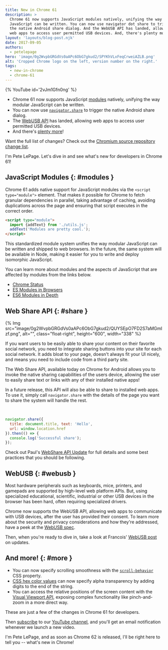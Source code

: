 ```yaml
---
title: New in Chrome 61
description: >
  Chrome 61 now supports JavaScript modules natively, unifying the way modular
  JavaScript can be written. You can now use navigator dot share to trigger
  the native Android share dialog. And the WebUSB API has landed, allowing
  web apps to access user permitted USB devices. And, there's plenty more.
layout: 'layouts/blog-post.njk'
date: 2017-09-05
authors:
  - petelepage
hero: 'image/0g2WvpbGRGdVs0aAPc6ObG7gkud2/SPYKhVLxFeqCrweiAZLB.png'
alt: 'Cropped Chrome logo on the left, version number on the right.'
tags:
  - new-in-chrome
  - chrome-61
---
```


{% YouTube id='2vJm1Gfn0ng' %}

* Chrome 61 now supports JavaScript [modules](#modules) natively, unifying the
  way modular JavaScript can be written.
* You can now use [`navigator.share`](#share) to trigger the native Android
  share dialog.
* The [WebUSB API](#webusb) has landed, allowing web apps to access user
  permitted USB devices.
* And there's [plenty more](#more)!

Want the full list of changes? Check out the
[Chromium source repository change list](https://chromium.googlesource.com/chromium/src/+log/60.0.3112.78..61.0.3163.79?pretty=fuller&n=10000).

I'm Pete LePage. Let's dive in and see what's new for developers in Chrome 61!

## JavaScript Modules {: #modules }

Chrome 61 adds native support for JavaScript modules via the
`<script type="module">` element. That makes it possible for Chrome to fetch
granular dependencies in parallel, taking advantage of caching, avoiding
duplications across the page and ensuring that script executes in the
correct order.

```html
<script type="module">
  import {addText} from './utils.js';
  addText('Modules are pretty cool.');
</script>
```

This standardized module system unifies the way modular JavaScript can be
written and shipped to web browsers. In the future, the same system will be
available in Node, making it easier for you to write and deploy isomorphic
JavaScript.

You can learn more about modules and the aspects of JavaScript that are
affected by modules from the links below.

* [Chrome Status](https://www.chromestatus.com/feature/5365692190687232)
* [ES Modules in Browsers](https://jakearchibald.com/2017/es-modules-in-browsers/)
* [ES6 Modules in Depth](https://ponyfoo.com/articles/es6-modules-in-depth)

## Web Share API {: #share }

{% Img src="image/0g2WvpbGRGdVs0aAPc6ObG7gkud2/QUYSEpO7FD2S7aMGmIzf.png", alt="", class="float-right", height="600", width="338" %}

If you want users to be easily able to share your content on their favorite
social network, you need to integrate sharing buttons into your site for
each social network. It adds bloat to your page, doesn't always fit your
UI nicely, and means you need to include code from a third party site.

The Web Share API, available today on Chrome for Android allows you to invoke
the native sharing capabilities of the users device, allowing the user to
easily share text or links with any of their installed native apps!

In a future release, this API will also be able to share to installed web apps.
To use it, simply call `navigator.share` with the details of the page you want
to share the system will handle the rest.

<br style="clear: both;">

```js
navigator.share({
  title: document.title, text: 'Hello',
  url: window.location.href
}).then(() => {
  console.log('Successful share');
});
```

Check out Paul's [WebShare API Update](https://developers.google.com/web/updates/2016/10/navigator-share)
for full details and some best practices that you should be following.

## WebUSB {: #webusb }

Most hardware peripherals such as keyboards, mice, printers, and gamepads are
supported by high-level web platform APIs. But, using specialized educational,
scientific, industrial or other USB devices in the browser has been hard,
often requiring specialized drivers.

Chrome now supports the WebUSB API, allowing web apps to communicate with
USB devices, after the user has provided their consent. To learn more about
the security and privacy considerations and how they're addressed, have a
peek at the [WebUSB spec](https://wicg.github.io/webusb/).

Then, when you're ready to dive in, take a look at Francois'
[WebUSB post](https://developers.google.com/web/updates/2016/03/access-usb-devices-on-the-web)
on updates.

## And more! {: #more }

* You can now specify scrolling smoothness with the
  [`scroll-behavior`](https://drafts.csswg.org/cssom-view/#smooth-scrolling)
  CSS property.
* [CSS hex color values](https://developer.mozilla.org/en-US/docs/Web/CSS/color_value#rgba)
  can now specify alpha transparency by adding digits to the end of the string.
* You can access the relative positions of the screen content with the
  [Visual Viewport API](https://github.com/WICG/ViewportAPI), exposing complex
  functionality like pinch-and-zoom in a more direct way.

These are just a few of the changes in Chrome 61 for developers.

Then [subscribe](https://goo.gl/6FP1a5) to our
[YouTube channel](https://www.youtube.com/user/ChromeDevelopers/), and
you'll get an email notification whenever we launch a new video.

I'm Pete LePage, and as soon as Chrome 62 is released, I'll be right
here to tell you -- what's new in Chrome!
